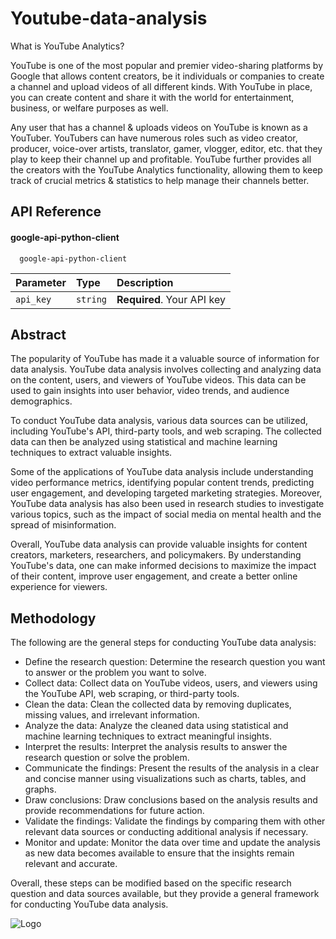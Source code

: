 
# Youtube-data-analysis

What is YouTube Analytics? 

YouTube is one of the most popular and premier video-sharing platforms by Google that allows content creators, be it individuals or companies to create a channel and upload videos of all different kinds. With YouTube in place, you can create content and share it with the world for entertainment, business, or welfare purposes as well.

Any user that has a channel & uploads videos on YouTube is known as a YouTuber. YouTubers can have numerous roles such as video creator, producer, voice-over artists, translator, gamer, vlogger, editor, etc. that they play to keep their channel up and profitable. YouTube further provides all the creators with the YouTube Analytics functionality, allowing them to keep track of crucial metrics & statistics to help manage their channels better.


## API Reference

#### google-api-python-client

```http
  google-api-python-client
```

| Parameter | Type     | Description                |
| :-------- | :------- | :------------------------- |
| `api_key` | `string` | **Required**. Your API key |




## Abstract

The popularity of YouTube has made it a valuable source of information for data analysis. YouTube data analysis involves collecting and analyzing data on the content, users, and viewers of YouTube videos. This data can be used to gain insights into user behavior, video trends, and audience demographics.

To conduct YouTube data analysis, various data sources can be utilized, including YouTube's API, third-party tools, and web scraping. The collected data can then be analyzed using statistical and machine learning techniques to extract valuable insights.

Some of the applications of YouTube data analysis include understanding video performance metrics, identifying popular content trends, predicting user engagement, and developing targeted marketing strategies. Moreover, YouTube data analysis has also been used in research studies to investigate various topics, such as the impact of social media on mental health and the spread of misinformation.

Overall, YouTube data analysis can provide valuable insights for content creators, marketers, researchers, and policymakers. By understanding YouTube's data, one can make informed decisions to maximize the impact of their content, improve user engagement, and create a better online experience for viewers.


## Methodology
The following are the general steps for conducting YouTube data analysis:

- Define the research question: Determine the research question you want to answer or the problem you want to solve.
- Collect data: Collect data on YouTube videos, users, and viewers using the YouTube API, web scraping, or third-party tools.
- Clean the data: Clean the collected data by removing duplicates, missing values, and irrelevant information.
- Analyze the data: Analyze the cleaned data using statistical and machine learning techniques to extract meaningful insights.
- Interpret the results: Interpret the analysis results to answer the research question or solve the problem.
- Communicate the findings: Present the results of the analysis in a clear and concise manner using visualizations such as charts, tables, and graphs.
- Draw conclusions: Draw conclusions based on the analysis results and provide recommendations for future action.
- Validate the findings: Validate the findings by comparing them with other relevant data sources or conducting additional analysis if necessary.
- Monitor and update: Monitor the data over time and update the analysis as new data becomes available to ensure that the insights remain relevant and accurate.

Overall, these steps can be modified based on the specific research question and data sources available, but they provide a general framework for conducting YouTube data analysis.






![Logo](https://www.google.com/url?sa=i&url=https%3A%2F%2Fwww.freepnglogos.com%2Fpics%2Fyoutube-logo-png&psig=AOvVaw2Z2HbpWd46skg4Mg202_Pz&ust=1683196595395000&source=images&cd=vfe&ved=0CBEQjRxqFwoTCOCR9ov62P4CFQAAAAAdAAAAABAE)

